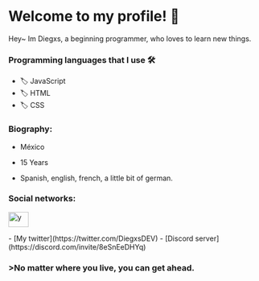 <img src="https://media.discordapp.net/attachments/770436802208858112/801602144913457172/XD.gif" width="1000" height="3">

# Welcome to my profile! 🦁

Hey~ Im Diegxs, a beginning programmer, who loves to learn new things.

### Programming languages that I use 🛠️

- 🏷️ JavaScript
- 🏷️ HTML
- 🏷️ CSS

### Biography:

- México

- 15 Years

- Spanish, english, french, a little bit of german. 

### Social networks: 

<a href="https://discord.com/users/705580144936484915" target="blank"><img align="center" src="https://cdn.jsdelivr.net/npm/simple-icons@3.0.1/icons/discord.svg" alt="y" height="30" width="40" /></a>
</p>
- [My twitter](https://twitter.com/DiegxsDEV)
- [Discord server](https://discord.com/invite/8eSnEeDHYq)

### >No matter where you live, you can get ahead.

<img src="https://media.discordapp.net/attachments/770436802208858112/801602144913457172/XD.gif" width="1000" height="3">
